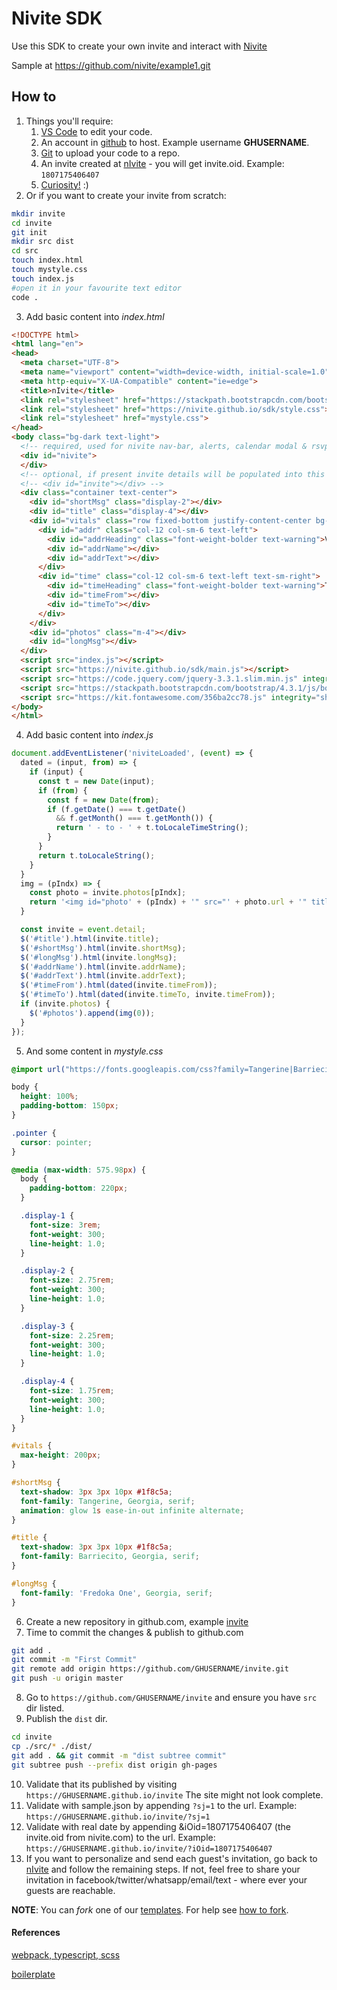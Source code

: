 # Nivite SDK
Use this SDK to create your own invite and interact with [Nivite](nivite.com)

Sample at https://github.com/nivite/example1.git

## How to

1. Things you'll require:
    1. [VS Code](https://code.visualstudio.com/) to edit your code.
    2. An account in [github](https://github.com/join) to host. Example username **GHUSERNAME**.
    3. [Git](https://www.linode.com/docs/development/version-control/how-to-install-git-on-linux-mac-and-windows/) to upload your code to a repo.
    4. An invite created at [nIvite](https://nivite.com) - you will get invite.oid. Example: `1807175406407`
    5. [Curiosity!](https://www.merriam-webster.com/dictionary/curiosity) :)
2. Or if you want to create your invite from scratch:
```sh
mkdir invite
cd invite
git init
mkdir src dist
cd src
touch index.html
touch mystyle.css
touch index.js
#open it in your favourite text editor
code .
```
3. Add basic content into *index.html*
```html
<!DOCTYPE html>
<html lang="en">
<head>
  <meta charset="UTF-8">
  <meta name="viewport" content="width=device-width, initial-scale=1.0">
  <meta http-equiv="X-UA-Compatible" content="ie=edge">
  <title>nIvite</title>
  <link rel="stylesheet" href="https://stackpath.bootstrapcdn.com/bootstrap/4.3.1/css/bootstrap.min.css" integrity="sha384-ggOyR0iXCbMQv3Xipma34MD+dH/1fQ784/j6cY/iJTQUOhcWr7x9JvoRxT2MZw1T" crossorigin="anonymous">
  <link rel="stylesheet" href="https://nivite.github.io/sdk/style.css">
  <link rel="stylesheet" href="mystyle.css">
</head>
<body class="bg-dark text-light">
  <!-- required, used for nivite nav-bar, alerts, calendar modal & rsvp modal -->
  <div id="nivite">
  </div>
  <!-- optional, if present invite details will be populated into this automatically -->
  <!-- <div id="invite"></div> -->
  <div class="container text-center">
    <div id="shortMsg" class="display-2"></div>
    <div id="title" class="display-4"></div>
    <div id="vitals" class="row fixed-bottom justify-content-center bg-dark text-light p-sm-4 p-3">
      <div id="addr" class="col-12 col-sm-6 text-left">
        <div id="addrHeading" class="font-weight-bolder text-warning">Venue</div>
        <div id="addrName"></div>
        <div id="addrText"></div>
      </div>
      <div id="time" class="col-12 col-sm-6 text-left text-sm-right">
        <div id="timeHeading" class="font-weight-bolder text-warning">Time</div>
        <div id="timeFrom"></div>
        <div id="timeTo"></div>
      </div>
    </div>
    <div id="photos" class="m-4"></div>
    <div id="longMsg"></div>
  </div>
  <script src="index.js"></script>
  <script src="https://nivite.github.io/sdk/main.js"></script>
  <script src="https://code.jquery.com/jquery-3.3.1.slim.min.js" integrity="sha384-q8i/X+965DzO0rT7abK41JStQIAqVgRVzpbzo5smXKp4YfRvH+8abtTE1Pi6jizo" crossorigin="anonymous"></script>
  <script src="https://stackpath.bootstrapcdn.com/bootstrap/4.3.1/js/bootstrap.min.js" integrity="sha384-JjSmVgyd0p3pXB1rRibZUAYoIIy6OrQ6VrjIEaFf/nJGzIxFDsf4x0xIM+B07jRM" crossorigin="anonymous"></script>
  <script src="https://kit.fontawesome.com/356ba2cc78.js" integrity="sha384-IwFbZvLB3nqmwJikzn6JZAqNDTwjFfauT4djixzjaxmR030Fd2gx05kWWwBLwRYZ" crossorigin="anonymous"></script>
</body>
</html>
```
4. Add basic content into *index.js*
```js
document.addEventListener('niviteLoaded', (event) => {
  dated = (input, from) => {
    if (input) {
      const t = new Date(input);
      if (from) {
        const f = new Date(from);
        if (f.getDate() === t.getDate()
          && f.getMonth() === t.getMonth()) {
          return ' - to - ' + t.toLocaleTimeString();
        }
      }
      return t.toLocaleString();
    }
  }
  img = (pIndx) => {
    const photo = invite.photos[pIndx];
    return '<img id="photo' + (pIndx) + '" src="' + photo.url + '" title="' + photo.title + '" class="img-fluid rounded shadow-lg' + (pIndx === 0 ? '' : 'd-none') + '" alt="' + (photo.description ? photo.description : photo.title) + '" data-tags="' + photo.tags + '">';
  }

  const invite = event.detail;
  $('#title').html(invite.title);
  $('#shortMsg').html(invite.shortMsg);
  $('#longMsg').html(invite.longMsg);
  $('#addrName').html(invite.addrName);
  $('#addrText').html(invite.addrText);
  $('#timeFrom').html(dated(invite.timeFrom));
  $('#timeTo').html(dated(invite.timeTo, invite.timeFrom));
  if (invite.photos) {
    $('#photos').append(img(0));
  }
});
```

5. And some content in *mystyle.css*
```css
@import url("https://fonts.googleapis.com/css?family=Tangerine|Barriecito|Righteous|Fredoka+One&display=swap");

body {
  height: 100%;
  padding-bottom: 150px;
}

.pointer {
  cursor: pointer;
}

@media (max-width: 575.98px) {
  body {
    padding-bottom: 220px;
  }

  .display-1 {
    font-size: 3rem;
    font-weight: 300;
    line-height: 1.0;
  }

  .display-2 {
    font-size: 2.75rem;
    font-weight: 300;
    line-height: 1.0;
  }

  .display-3 {
    font-size: 2.25rem;
    font-weight: 300;
    line-height: 1.0;
  }

  .display-4 {
    font-size: 1.75rem;
    font-weight: 300;
    line-height: 1.0;
  }
}

#vitals {
  max-height: 200px;
}

#shortMsg {
  text-shadow: 3px 3px 10px #1f8c5a;
  font-family: Tangerine, Georgia, serif;
  animation: glow 1s ease-in-out infinite alternate;
}

#title {
  text-shadow: 3px 3px 10px #1f8c5a;
  font-family: Barriecito, Georgia, serif;
}

#longMsg {
  font-family: 'Fredoka One', Georgia, serif;
}
```
6. Create a new repository in github.com, example [invite](https://github.com/GHUSERNAME/invite.git)
7. Time to commit the changes & publish to github.com
```sh
git add .
git commit -m "First Commit"
git remote add origin https://github.com/GHUSERNAME/invite.git
git push -u origin master
```
8. Go to `https://github.com/GHUSERNAME/invite` and ensure you have `src` dir listed.
9. Publish the `dist` dir.
```sh
cd invite
cp ./src/* ./dist/
git add . && git commit -m "dist subtree commit"
git subtree push --prefix dist origin gh-pages
```
10. Validate that its published by visiting `https://GHUSERNAME.github.io/invite` The site might not look complete.
11. Validate with sample.json by appending `?sj=1` to the url. Example: `https://GHUSERNAME.github.io/invite/?sj=1`
12. Validate with real date by appending &iOid=1807175406407 (the invite.oid from nivite.com) to the url. Example: `https://GHUSERNAME.github.io/invite/?iOid=1807175406407`
13. If you want to personalize and send each guest's invitation, go back to [nIvite](https://nivite.com) and follow the remaining steps. If not, feel free to share your invitation in facebook/twitter/whatsapp/email/text - where ever your guests are reachable.

**NOTE**: You can *fork* one of our [templates](https://github.com/nivite?q=template). For help see [how to fork](https://help.github.com/en/articles/fork-a-repo#fork-an-example-repository).


#### References

[webpack, typescript, scss](https://hackernoon.com/lets-start-with-webpack-4-91a0f1dba02e)

[boilerplate](https://github.com/thejsdeveloper/webpack4-setup)